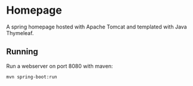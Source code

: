 # Homepage

A spring homepage hosted with Apache Tomcat and templated with Java Thymeleaf.

## Running
Run a webserver on port 8080 with maven:
```
mvn spring-boot:run
```

